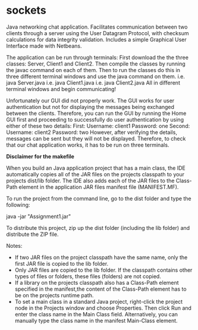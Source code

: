 # sockets

Java networking chat application. Facilitates communication between two clients through a server using the User Datagram Protocol, with checksum calculations for data integrity validation. Includes a simple Graphical User Interface made with Netbeans.

The application can be run through terminals:
First download the the three classes: Server, Client1 and Client2. 
Then compile the classes by running the javac command on each of them. 
Then to run the classes do this in three different terminal windows and use the java command on them. 
i.e. java Server.java
i.e. java Client1.java
i.e. java Client2.java
All in different terminal windows and begin communicating! 

Unfortunately our GUI did not properly work. The GUI works for user authentication but not for displaying the messages being exchanged between the clients. 
Therefore, you can run the GUI by running the Home GUI first and proceeding to successfully do user authentication by using either of these two details: 
First: 
Username: client1
Password: one
Second: 
Username: client2
Password: two 
However, after verifying the details, messages can be sent but they will not be displayed. Therefore, to check that our chat application works, it has to be run on three terminals. 

**Disclaimer for the makefile**

When you build an Java application project that has a main class, the IDE
automatically copies all of the JAR
files on the projects classpath to your projects dist/lib folder. The IDE
also adds each of the JAR files to the Class-Path element in the application
JAR files manifest file (MANIFEST.MF).

To run the project from the command line, go to the dist folder and
type the following:

java -jar "Assignment1.jar" 

To distribute this project, zip up the dist folder (including the lib folder)
and distribute the ZIP file.

Notes:

* If two JAR files on the project classpath have the same name, only the first
JAR file is copied to the lib folder.
* Only JAR files are copied to the lib folder.
If the classpath contains other types of files or folders, these files (folders)
are not copied.
* If a library on the projects classpath also has a Class-Path element
specified in the manifest,the content of the Class-Path element has to be on
the projects runtime path.
* To set a main class in a standard Java project, right-click the project node
in the Projects window and choose Properties. Then click Run and enter the
class name in the Main Class field. Alternatively, you can manually type the
class name in the manifest Main-Class element.
